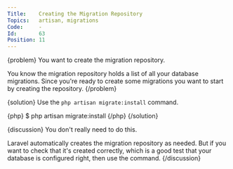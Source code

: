 ```yaml
---
Title:    Creating the Migration Repository
Topics:   artisan, migrations
Code:     -
Id:       63
Position: 11
---
```


{problem}
You want to create the migration repository.

You know the migration repository holds a list of all your database migrations. Since you're ready to create some migrations you want to start by creating the repository.
{/problem}

{solution}
Use the `php artisan migrate:install` command.

{php}
$ php artisan migrate:install
{/php}
{/solution}

{discussion}
You don't really need to do this.

Laravel automatically creates the migration repository as needed. But if you want to check that it's created correctly, which is a good test that your database is configured right, then use the command.
{/discussion}
